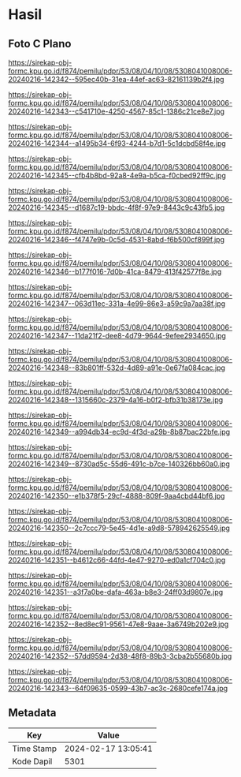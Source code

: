 # Hasil

## Foto C Plano

https://sirekap-obj-formc.kpu.go.id/f874/pemilu/pdpr/53/08/04/10/08/5308041008006-20240216-142342--595ec40b-31ea-44ef-ac63-82161139b2f4.jpg

https://sirekap-obj-formc.kpu.go.id/f874/pemilu/pdpr/53/08/04/10/08/5308041008006-20240216-142343--c541710e-4250-4567-85c1-1386c21ce8e7.jpg

https://sirekap-obj-formc.kpu.go.id/f874/pemilu/pdpr/53/08/04/10/08/5308041008006-20240216-142344--a1495b34-6f93-4244-b7d1-5c1dcbd58f4e.jpg

https://sirekap-obj-formc.kpu.go.id/f874/pemilu/pdpr/53/08/04/10/08/5308041008006-20240216-142345--cfb4b8bd-92a8-4e9a-b5ca-f0cbed92ff9c.jpg

https://sirekap-obj-formc.kpu.go.id/f874/pemilu/pdpr/53/08/04/10/08/5308041008006-20240216-142345--d1687c19-bbdc-4f8f-97e9-8443c9c43fb5.jpg

https://sirekap-obj-formc.kpu.go.id/f874/pemilu/pdpr/53/08/04/10/08/5308041008006-20240216-142346--f4747e9b-0c5d-4531-8abd-f6b500cf899f.jpg

https://sirekap-obj-formc.kpu.go.id/f874/pemilu/pdpr/53/08/04/10/08/5308041008006-20240216-142346--b177f016-7d0b-41ca-8479-413f42577f8e.jpg

https://sirekap-obj-formc.kpu.go.id/f874/pemilu/pdpr/53/08/04/10/08/5308041008006-20240216-142347--063d11ec-331a-4e99-86e3-a59c9a7aa38f.jpg

https://sirekap-obj-formc.kpu.go.id/f874/pemilu/pdpr/53/08/04/10/08/5308041008006-20240216-142347--11da21f2-dee8-4d79-9644-9efee2934650.jpg

https://sirekap-obj-formc.kpu.go.id/f874/pemilu/pdpr/53/08/04/10/08/5308041008006-20240216-142348--83b801ff-532d-4d89-a91e-0e67fa084cac.jpg

https://sirekap-obj-formc.kpu.go.id/f874/pemilu/pdpr/53/08/04/10/08/5308041008006-20240216-142348--1315660c-2379-4a16-b0f2-bfb31b38173e.jpg

https://sirekap-obj-formc.kpu.go.id/f874/pemilu/pdpr/53/08/04/10/08/5308041008006-20240216-142349--a994db34-ec9d-4f3d-a29b-8b87bac22bfe.jpg

https://sirekap-obj-formc.kpu.go.id/f874/pemilu/pdpr/53/08/04/10/08/5308041008006-20240216-142349--8730ad5c-55d6-491c-b7ce-140326bb60a0.jpg

https://sirekap-obj-formc.kpu.go.id/f874/pemilu/pdpr/53/08/04/10/08/5308041008006-20240216-142350--e1b378f5-29cf-4888-809f-9aa4cbd44bf6.jpg

https://sirekap-obj-formc.kpu.go.id/f874/pemilu/pdpr/53/08/04/10/08/5308041008006-20240216-142350--2c7ccc79-5e45-4d1e-a9d8-578942625549.jpg

https://sirekap-obj-formc.kpu.go.id/f874/pemilu/pdpr/53/08/04/10/08/5308041008006-20240216-142351--b4612c66-44fd-4e47-9270-ed0a1cf704c0.jpg

https://sirekap-obj-formc.kpu.go.id/f874/pemilu/pdpr/53/08/04/10/08/5308041008006-20240216-142351--a3f7a0be-dafa-463a-b8e3-24ff03d9807e.jpg

https://sirekap-obj-formc.kpu.go.id/f874/pemilu/pdpr/53/08/04/10/08/5308041008006-20240216-142352--8ed8ec91-9561-47e8-9aae-3a6749b202e9.jpg

https://sirekap-obj-formc.kpu.go.id/f874/pemilu/pdpr/53/08/04/10/08/5308041008006-20240216-142352--57dd9594-2d38-48f8-89b3-3cba2b55680b.jpg

https://sirekap-obj-formc.kpu.go.id/f874/pemilu/pdpr/53/08/04/10/08/5308041008006-20240216-142343--64f09635-0599-43b7-ac3c-2680cefe174a.jpg


## Metadata

| Key        | Value               |
| ---------- | ------------------- |
| Time Stamp | 2024-02-17 13:05:41 |
| Kode Dapil | 5301                |



